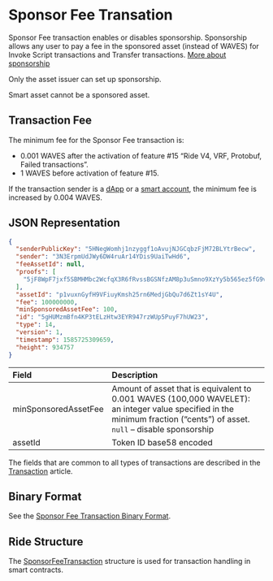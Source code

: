 # Sponsor Fee Transation

Sponsor Fee transaction enables or disables sponsorship. Sponsorship allows any user to pay a fee in the sponsored asset (instead of WAVES) for Invoke Script transactions and Transfer transactions. [More about sponsorship](/en/blockchain/waves-protocol/sponsored-fee)

Only the asset issuer can set up sponsorship.

Smart asset cannot be a sponsored asset.

## Transaction Fee

The minimum fee for the Sponsor Fee transaction is:

* 0.001 WAVES after the activation of feature #15 “Ride V4, VRF, Protobuf, Failed transactions”.
* 1 WAVES before activation of feature #15.

If the transaction sender is a [dApp](/en/blockchain/account/dapp) or a [smart account](/en/blockchain/account/smart-account), the minimum fee is increased by 0.004 WAVES.

## JSON Representation

```json
{
  "senderPublicKey": "5HNegWomhj1nzyggf1oAvujNJGCqbzFjM72BLYtrBecw",
  "sender": "3N3ErpmUdJWy6DW4ruAr14YDis9UaiTwHd6",
  "feeAssetId": null,
  "proofs": [
    "5jF8WpF7jxf5SBMHMbc2WcfqX3R6fRvssBGSNfzAM8p3uSmno9XzYy5b565ez5fG9vqUGrENFvcrbhk36bzCaqkP"
  ],
  "assetId": "p1vuxnGyfH9VFiuyKmsh25rn6MedjGbQu7d6Zt1sY4U",
  "fee": 100000000,
  "minSponsoredAssetFee": 100,
  "id": "5gHUMzmBfn4KP3tELzHtw3EYR947rzWUp5PuyF7hUW23",
  "type": 14,
  "version": 1,
  "timestamp": 1585725309659,
  "height": 934757
}
```

| Field | Description |
| :--- | :--- |
| minSponsoredAssetFee | Amount of asset that is equivalent to 0.001 WAVES (100,000 WAVELET): an integer value specified in the minimum fraction (“cents”) of asset.<br>`null` – disable sponsorship |
| assetId | Token ID base58 encoded |

The fields that are common to all types of transactions are described in the [Transaction](/en/blockchain/transaction/#json-representation) article.

## Binary Format

See the [Sponsor Fee Transaction Binary Format](/en/blockchain/binary-format/transaction-binary-format/sponsor-fee-transaction-binary-format).

## Ride Structure

The [SponsorFeeTransaction](/en/ride/structures/transaction-structures/sponsor-fee-transaction) structure is used for transaction handling in smart contracts.

